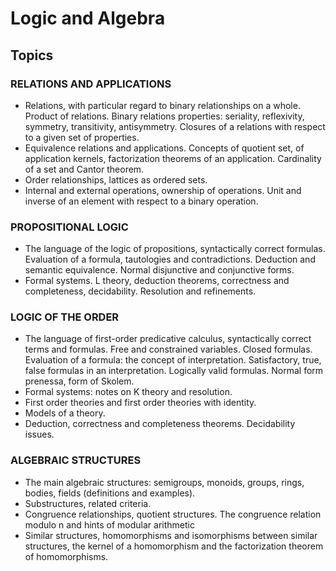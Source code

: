 # Logic and Algebra

## Topics

### RELATIONS AND APPLICATIONS
- Relations, with particular regard to binary relationships on a whole. Product of relations. Binary relations properties: seriality, reflexivity, symmetry, transitivity, antisymmetry. Closures of a relations with respect to a given set of properties.
- Equivalence relations and applications. Concepts of quotient set, of application kernels, factorization theorems of an application. Cardinality of a set and Cantor theorem.
- Order relationships, lattices as ordered sets.
- Internal and external operations, ownership of operations. Unit and inverse of an element with respect to a binary operation.

### PROPOSITIONAL LOGIC
- The language of the logic of propositions, syntactically correct formulas. Evaluation of a formula, tautologies and contradictions. Deduction and semantic equivalence. Normal disjunctive and conjunctive forms.
- Formal systems. L theory, deduction theorems, correctness and completeness, decidability. Resolution and refinements.

### LOGIC OF THE ORDER
- The language of first-order predicative calculus, syntactically correct terms and formulas. Free and constrained variables. Closed formulas. Evaluation of a formula: the concept of interpretation. Satisfactory, true, false formulas in an interpretation. Logically valid formulas. Normal form prenessa, form of Skolem.
- Formal systems: notes on K theory and resolution.
- First order theories and first order theories with identity.
- Models of a theory.
- Deduction, correctness and completeness theorems. Decidability issues.

### ALGEBRAIC STRUCTURES
- The main algebraic structures: semigroups, monoids, groups, rings, bodies, fields (definitions and examples).
- Substructures, related criteria.
- Congruence relationships, quotient structures. The congruence relation modulo n and hints of modular arithmetic
- Similar structures, homomorphisms and isomorphisms between similar structures, the kernel of a homomorphism and the factorization theorem of homomorphisms.

